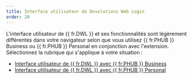 ```yaml
---
title: Interface utilisateur de Devolutions Web Login
order: 20
---
```

L&apos;interface utilisateur de {{ fr.DWL }} et ses fonctionnalités sont légèrement différentes dans votre navigateur selon que vous utilisez {{ fr.PHUB }} Business ou {{ fr.PHUB }} Personal en conjonction avec l&apos;extension. Sélectionnez la rubrique qui s&apos;applique à votre situation :  

* [Interface utilisateur de {{ fr.DWL }} avec {{ fr.PHUB }} Business](/fr/hub/dwl/devolutions-web-login-user-interface/dwl-user-interface-hub-business/) 
* [Interface utilisateur de {{ fr.DWL }} avec {{ fr.PHUB }} Personal](/fr/hub/dwl/devolutions-web-login-user-interface/dwl-user-interface-hub-personal/) 
